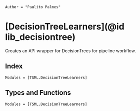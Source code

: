 ```@meta
Author = "Paulito Palmes"
```

# [DecisionTreeLearners](@id lib_decisiontree)
Creates an API wrapper for DecisionTrees for pipeline workflow.

## Index
```@index
Modules = [TSML.DecisionTreeLearners]
```

## Types and Functions
```@autodocs
Modules = [TSML.DecisionTreeLearners]
```
